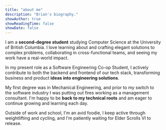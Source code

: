 ```yaml
---
title: "about me"
description: "Brian's biography."
showAuthor: true
showReadingTime: false
showDate: false
---
```

I am a **second-degree student** studying Computer Science at the University of British Columbia.
I love learning about and crafting elegant solutions to complex problems, collaborating in cross-functional teams, and seeing my work have a real-world impact.

In my present role as a Software Engineering Co-op Student, I actively contribute to both the backend and frontend of our tech stack, transforming business and product **ideas into engineering solutions**. 

My first degree was in Mechanical Engineering, and prior to my switch to the software industry I was putting out fires working as a management consultant.
I'm happy to be **back to my technical roots** and am eager to continue growing and learning each day.

Outside of work and school, I'm an avid foodie, I keep active through weightlifting and cycling, and I'm patiently waiting for Elder Scrolls VI to release.
